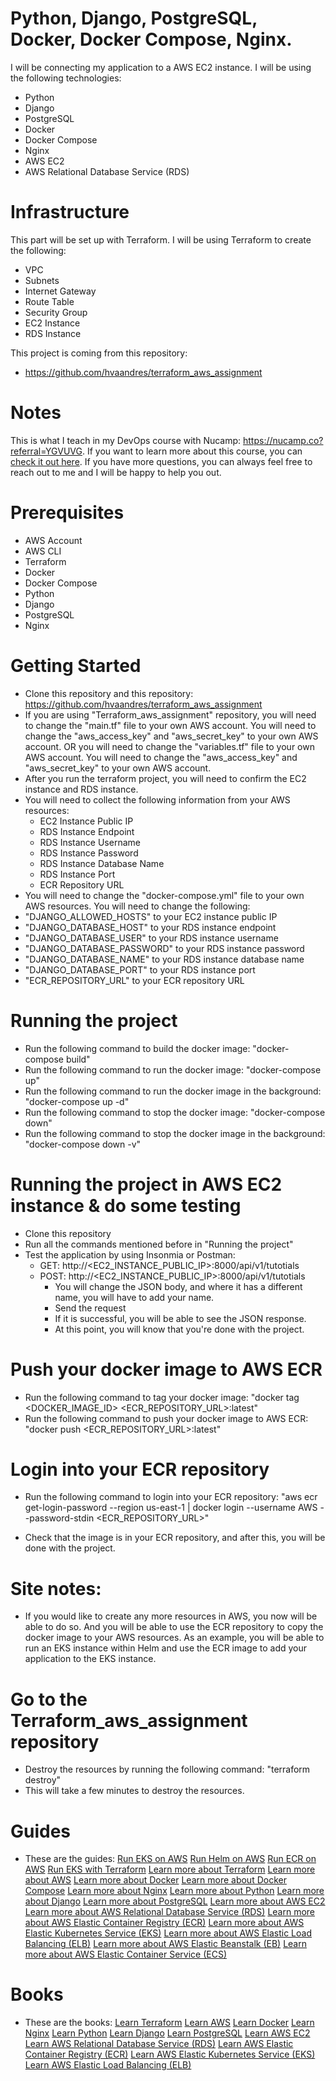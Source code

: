 # Python, Django, PostgreSQL, Docker, Docker Compose, Nginx.

I will be connecting my application to a AWS EC2 instance. I will be using the following technologies:

- Python
- Django
- PostgreSQL
- Docker
- Docker Compose
- Nginx
- AWS EC2
- AWS Relational Database Service (RDS)

# Infrastructure
This part will be set up with Terraform. I will be using Terraform to create the following:

- VPC
- Subnets
- Internet Gateway
- Route Table
- Security Group
- EC2 Instance
- RDS Instance

This project is coming from this repository:

- https://github.com/hvaandres/terraform_aws_assignment

# Notes

This is what I teach in my DevOps course with Nucamp: https://nucamp.co?referral=YGVUVG. If you want to learn more about this course, you can [check it out here](https://nucamp.co?referral=YGVUVG). If you have more questions, you can always feel free to reach out to me and I will be happy to help you out.

# Prerequisites

- AWS Account
- AWS CLI
- Terraform
- Docker
- Docker Compose
- Python
- Django
- PostgreSQL
- Nginx

# Getting Started

- Clone this repository and this repository: https://github.com/hvaandres/terraform_aws_assignment
- If you are using "Terraform_aws_assignment" repository, you will need to change the "main.tf" file to your own AWS account. You will need to change the "aws_access_key" and "aws_secret_key" to your own AWS account. OR you will need to change the "variables.tf" file to your own AWS account. You will need to change the "aws_access_key" and "aws_secret_key" to your own AWS account.
- After you run the terraform project, you will need to confirm the EC2 instance and RDS instance. 
- You will need to collect the following information from your AWS resources:
    - EC2 Instance Public IP
    - RDS Instance Endpoint
    - RDS Instance Username
    - RDS Instance Password
    - RDS Instance Database Name
    - RDS Instance Port
    - ECR Repository URL
- You will need to change the "docker-compose.yml" file to your own AWS resources. You will need to change the following:
- "DJANGO_ALLOWED_HOSTS" to your EC2 instance public IP
- "DJANGO_DATABASE_HOST" to your RDS instance endpoint
- "DJANGO_DATABASE_USER" to your RDS instance username
- "DJANGO_DATABASE_PASSWORD" to your RDS instance password
- "DJANGO_DATABASE_NAME" to your RDS instance database name
- "DJANGO_DATABASE_PORT" to your RDS instance port
- "ECR_REPOSITORY_URL" to your ECR repository URL

# Running the project
- Run the following command to build the docker image: "docker-compose build"
- Run the following command to run the docker image: "docker-compose up"
- Run the following command to run the docker image in the background: "docker-compose up -d"
- Run the following command to stop the docker image: "docker-compose down"
- Run the following command to stop the docker image in the background: "docker-compose down -v"

# Running the project in AWS EC2 instance & do some testing

- Clone this repository
- Run all the commands mentioned before in "Running the project"
- Test the application by using Insonmia or Postman:
    - GET: http://<EC2_INSTANCE_PUBLIC_IP>:8000/api/v1/tutotials
    - POST: http://<EC2_INSTANCE_PUBLIC_IP>:8000/api/v1/tutotials
      - You will change the JSON body, and where it has a different name, you will have to add your name.
      - Send the request
      - If it is successful, you will be able to see the JSON response.
      - At this point, you will know that you're done with the project.

# Push your docker image to AWS ECR
- Run the following command to tag your docker image: "docker tag <DOCKER_IMAGE_ID> <ECR_REPOSITORY_URL>:latest"
- Run the following command to push your docker image to AWS ECR: "docker push <ECR_REPOSITORY_URL>:latest"

# Login into your ECR repository

- Run the following command to login into your ECR repository: "aws ecr get-login-password --region us-east-1 | docker login --username AWS --password-stdin <ECR_REPOSITORY_URL>"

- Check that the image is in your ECR repository, and after this, you will be done with the project.

# Site notes:

- If you would like to create any more resources in AWS, you now will be able to do so. And you will be able to use the ECR repository to copy the docker image to your AWS resources. As an example, you will be able to run an EKS instance within Helm and use the ECR image to add your application to the EKS instance.

# Go to the Terraform_aws_assignment repository

- Destroy the resources by running the following command: "terraform destroy"
- This will take a few minutes to destroy the resources.

# Guides

- These are the guides:
[Run EKS on AWS](https://docs.aws.amazon.com/eks/latest/userguide/what-is-eks.html)
[Run Helm on AWS](https://docs.aws.amazon.com/eks/latest/userguide/helm.html)
[Run ECR on AWS](https://docs.aws.amazon.com/AmazonECR/latest/userguide/what-is-ecr.html)
[Run EKS with Terraform](https://registry.terraform.io/providers/hashicorp/aws/latest/docs/resources/eks_cluster)
[Learn more about Terraform](https://www.terraform.io/docs/index.html)
[Learn more about AWS](https://aws.amazon.com/)
[Learn more about Docker](https://docs.docker.com/)
[Learn more about Docker Compose](https://docs.docker.com/compose/)
[Learn more about Nginx](https://docs.nginx.com/nginx/admin-guide/)
[Learn more about Python](https://docs.python.org/3/)
[Learn more about Django](https://docs.djangoproject.com/en/3.2/)
[Learn more about PostgreSQL](https://www.postgresql.org/docs/)
[Learn more about AWS EC2](https://docs.aws.amazon.com/AWSEC2/latest/UserGuide/concepts.html)
[Learn more about AWS Relational Database Service (RDS)](https://docs.aws.amazon.com/AmazonRDS/latest/UserGuide/Welcome.html)
[Learn more about AWS Elastic Container Registry (ECR)](https://docs.aws.amazon.com/AmazonECR/latest/userguide/what-is-ecr.html)
[Learn more about AWS Elastic Kubernetes Service (EKS)](https://docs.aws.amazon.com/eks/latest/userguide/what-is-eks.html)
[Learn more about AWS Elastic Load Balancing (ELB)](https://docs.aws.amazon.com/elasticloadbalancing/latest/userguide/what-is-load-balancing.html)
[Learn more about AWS Elastic Beanstalk (EB)](https://docs.aws.amazon.com/elasticbeanstalk/latest/dg/Welcome.html)
[Learn more about AWS Elastic Container Service (ECS)](https://docs.aws.amazon.com/AmazonECS/latest/developerguide/Welcome.html)

# Books
- These are the books:
[Learn Terraform](https://www.terraformupandrunning.com/)
[Learn AWS](https://www.amazon.com/Amazon-Web-Services-Step-Step/dp/1119138558)
[Learn Docker](https://www.amazon.com/Docker-Deep-Dive-Nigel-Poulton/dp/1491935677)
[Learn Nginx](https://www.amazon.com/Nginx-HTTP-Server-Second-Configuration/dp/1491905018)
[Learn Python](https://www.amazon.com/Python-Crash-Course-Hands-Project-Based/dp/1593279280)
[Learn Django](https://www.amazon.com/Django-2-0-Web-Development-Quickly/dp/1787125939)
[Learn PostgreSQL](https://www.amazon.com/PostgreSQL-12-High-Performance-Scalable-Reliable/dp/1484250629)
[Learn AWS EC2](https://www.amazon.com/Amazon-Web-Services-Step-Step/dp/1119138558)
[Learn AWS Relational Database Service (RDS)](https://www.amazon.com/Amazon-Web-Services-Step-Step/dp/1119138558)
[Learn AWS Elastic Container Registry (ECR)](https://www.amazon.com/Amazon-Web-Services-Step-Step/dp/1119138558)
[Learn AWS Elastic Kubernetes Service (EKS)](https://www.amazon.com/Amazon-Web-Services-Step-Step/dp/1119138558)
[Learn AWS Elastic Load Balancing (ELB)](https://www.amazon.com/Amazon-Web-Services-Step-Step/dp/1119138558)


